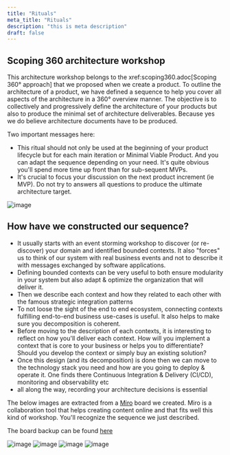```yaml
---
title: "Rituals"
meta_title: "Rituals"
description: "this is meta description"
draft: false
---
```


## Scoping 360 architecture workshop

This architecture workshop belongs to the xref:scoping360.adoc[Scoping 360° approach] that we proposed when we create a product. To outline the architecture of a product, we have defined a sequence to help you cover all aspects of the architecture in a 360° overview manner. The objective is to collectively and progressively define the architecture of your products but also to produce the minimal set of architecture deliverables. Because yes we do believe architecture documents have to be produced.

Two important messages here:

* This ritual should not only be used at the beginning of your product lifecycle but for each main iteration or Minimal Viable Product. And you can adapt the sequence depending on your need. It's quite obvious you'll spend more time up front than for sub-sequent MVPs.
* It's crucial to focus your discussion on the next product increment (ie MVP). Do not try to answers all questions to produce the ultimate architecture target.

![image](./images/rituals/scoping-architecture.png)

## How have we constructed our sequence?

* It usually starts with an event storming workshop to discover (or re-discover) your domain and identified bounded contexts. It also "forces" us to think of our system with real business events and not to describe it with messages exchanged by software applications.
* Defining bounded contexts can be very useful to both ensure modularity in your system but also adapt & optimize the organization that will deliver it.
* Then we describe each context and how they related to each other with the famous strategic integration patterns
* To not loose the sight of the end to end ecosystem, connecting contexts fulfilling end-to-end business use-cases is useful. It also helps to make sure you  decomposition is coherent.
* Before moving to the description of each contexts, it is interesting to reflect on how you'll deliver each context. How will you implement a context that is core to your business or helps you to differentiate? Should you develop the context or simply buy an existing solution?
* Once this design (and its decomposition) is done then we can move to the technology stack you need and how are you going to deploy & operate it. One finds there Continuous Integration & Delivery (CI/CD), monitoring and observability etc
* all along the way, recording your architecture decisions is essential

The below images are extracted from a [Miro](https://miro.com/) board we created. Miro is a collaboration tool that helps creating content online and that fits well this kind of workshop. You'll recognize the sequence we just described.

The board backup can be found [here](./miscellaneous/rituals/workshop-architecture.rtb)

![image](./images/rituals/misc/workshop-architecture-1-2.png)
![image](./images/rituals/misc/workshop-architecture-3-4.png)
![image](./images/rituals/misc/workshop-architecture-5-6.png)
![image](./images/rituals/misc/workshop-architecture-last.png)
